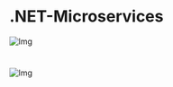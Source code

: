 # .NET-Microservices

![Img](https://dotnet.microsoft.com/static/images/illustrations/swimlane-microservices-modules.svg?v=V0ZN9eylSkeVISo6msvnRF2ddakO3FCvsJZekpuZPlw.svg)

#
![Img](https://imgur.com/j09z8CY.png)
